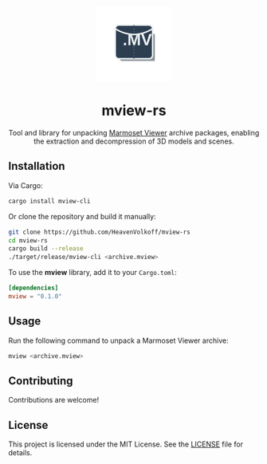<p align="center">
    <p align="center">
        <img width="150" height="150" src=".github/icon.svg" alt="Logo">
    </p>
    <h1 align="center"><b>mview-rs</b></h1>
    <p align="center">
        Tool and library for unpacking <a href="https://marmoset.co/toolbag/viewer/">Marmoset Viewer</a> archive packages, enabling the extraction and decompression of 3D models and scenes.
    </p>
</p>

## Installation

Via Cargo:

```sh
cargo install mview-cli
```

Or clone the repository and build it manually:

```sh
git clone https://github.com/HeavenVolkoff/mview-rs
cd mview-rs
cargo build --release
./target/release/mview-cli <archive.mview>
```

To use the **mview** library, add it to your `Cargo.toml`:

```toml
[dependencies]
mview = "0.1.0"
```

## Usage

Run the following command to unpack a Marmoset Viewer archive:

```sh
mview <archive.mview>
```

## Contributing

Contributions are welcome! <!-- Please check out the [contributing guide](CONTRIBUTING.md) for more details. -->

## License

This project is licensed under the MIT License. See the [LICENSE](LICENSE) file for details.
